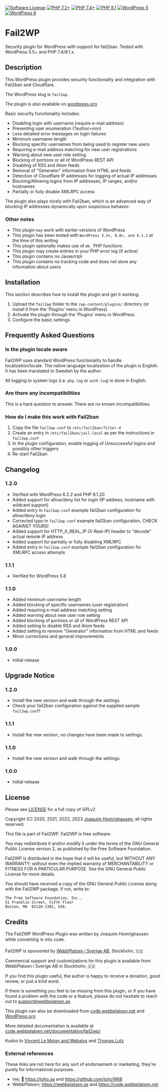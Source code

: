[![Software License](https://img.shields.io/badge/License-GPL%20v2-green.svg?style=flat-square)](LICENSE) [![PHP 7.2\+](https://img.shields.io/badge/PHP-7.2-blue?style=flat-square)](https://php.net) [![PHP 7.4\+](https://img.shields.io/badge/PHP-7.4-blue?style=flat-square)](https://php.net) [![PHP 8.1](https://img.shields.io/badge/PHP-8.1-blue?style=flat-square)](https://php.net) [![WordPress 5](https://img.shields.io/badge/WordPress-5.8-orange?style=flat-square)](https://wordpress.org) [![WordPress 6](https://img.shields.io/badge/WordPress-6.1-orange?style=flat-square)](https://wordpress.org)

# Fail2WP

Security plugin for WordPress with support for fail2ban. Tested with WordPress 5.5+ and PHP 7.4/8.1.x.

## Description

This WordPress plugin provides security functionality and integration with Fail2ban and Cloudflare.

The WordPress slug is `fail2wp`.

The plugin is also available on [wordpress.org](https://wordpress.org/plugins/fail2wp/)

Basic security functionality includes:

* Disabling login with username (require e-mail address)
* Preventing user enumeration (?author=nnn)
* Less detailed error messages on login failures
* Minimum username length
* Blocking specific usernames from being used to register new users
* Requiring e-mail address matching for new user registrations
* Warning about new user role setting
* Blocking of portions or all of WordPress REST API
* Disabling of RSS and Atom feeds
* Removal of "Generator" information from HTML and feeds
* Detection of Cloudflare IP addresses for logging of actual IP addresses
* Blocking/Allowing logins from IP addresses, IP ranges, and/or hostnames
* Partially or fully disable XMLRPC access

The plugin also plays nicely with Fail2ban, which is an advanced way of blocking IP addresses dynamically upon suspicious behavior.

### Other notes

* This plugin `may` work with earlier versions of WordPress
* This plugin has been tested with `WordPress 5.5+, 6.0+, and 6.1.1` at the time of this writing
* This plugin optionally makes use of `mb_` PHP functions
* This plugin may create entries in your PHP error log (if active)
* This plugin contains no Javascript
* This plugin contains no tracking code and does not store any information about users

## Installation

This section describes how to install the plugin and get it working.

1. Upload the `fail2wp` folder to the `/wp-content/plugins/` directory (or install it from the 'Plugins' menu in WordPress)
2. Activate the plugin through the 'Plugins' menu in WordPress
3. Configure the basic settings

## Frequently Asked Questions

### Is the plugin locale aware

Fail2WP uses standard WordPress functionality to handle localization/locale. The native language localization of the plugin is English. It has been translated to Swedish by the author.

All logging to system logs (i.e. `php.log` or `auth.log`) is done in English.

### Are there any incompatibilities

This is a hard question to answer. There are no known incompatibilities.

### How do I make this work with Fail2ban

1. Copy the file `fail2wp.conf` to `/etc/fail2ban/filter.d`
2. Create an entry in `/etc/fail2ban/jail.local` as per the instructions in `fail2wp.conf`
3. In the plugin configuration, enable logging of Unsuccessful logins and possibly other triggers
4. Re-start Fail2ban

## Changelog

### 1.2.0
* Verified with WordPress 6.2.2 and PHP 8.1.20
* Added support for allow/deny list for login (IP address, hostname with wildcard support)
* Added entry in `fail2wp.conf` example fail2ban configuration for allow/deny login
* Corrected typo in `fail2wp.conf` example fail2ban configuration, CHECK AGAINST YOURS!
* Added support for HTTP_X_REAL_IP (X-Real-IP) header to "decode" actual remote IP address
* Added support for partially or fully disabling XMLRPC
* Added entry in `fail2wp.conf` example fail2ban configuration for XMLRPC access attempts

### 1.1.1
* Verified for WordPress 5.8

### 1.1.0
* Added minimum username length
* Added blocking of specific usernames (user registration)
* Added requiring e-mail address matching setting
* Added warning about new user role setting
* Added blocking of portions or all of WordPress REST API
* Added setting to disable RSS and Atom feeds
* Added setting to remove "Generator" information from HTML and feeds
* Minor corrections and general improvements

### 1.0.0
* Initial release

## Upgrade Notice

### 1.2.0
* Install the new version and walk through the settings.
* Check your fail2ban configuration against the supplied sample `fail2wp.conf`!

### 1.1.1
* Install the new version, no changes have been made to settings.

### 1.1.0
* Install the new version and walk through the settings.

### 1.0.0
* Initial release

## License

Please see [LICENSE](LICENSE) for a full copy of GPLv2

Copyright (C) 2020, 2021, 2022, 2023 [Joaquim Homrighausen](https://github.com/joho1968); all rights reserved.

This file is part of Fail2WP. Fail2WP is free software.

You may redistribute it and/or modify it under the terms of the GNU General Public License version 2, as published by the Free Software Foundation.

Fail2WP is distributed in the hope that it will be useful, but WITHOUT ANY WARRANTY; without even the implied warranty of MERCHANTABILITY or FITNESS FOR A PARTICULAR PURPOSE. See the GNU General Public License for more details.

You should have received a copy of the GNU General Public License along with the Fail2WP package. If not, write to:

```
The Free Software Foundation, Inc.,
51 Franklin Street, Fifth Floor
Boston, MA  02110-1301, USA.
```

## Credits

The Fail2WP WordPress Plugin was written by Joaquim Homrighausen while converting :coffee: into code.

Fail2WP is sponsored by [WebbPlatsen i Sverige AB](https://webbplatsen.se), Stockholm, :sweden:

Commercial support and customizations for this plugin is available from WebbPlatsen i Sverige AB in Stockholm, :sweden:

If you find this plugin useful, the author is happy to receive a donation, good review, or just a kind word.

If there is something you feel to be missing from this plugin, or if you have found a problem with the code or a feature, please do not hesitate to reach out to support@webbplatsen.se.

This plugin can also be downloaded from [code.webbplatsen.net](https://code.webbplatsen.net/wordpress/fail2wp/) and [WordPress.org](https://wordpress.org/plugins/fail2wp/)

More detailed documentation is available at [code.webbplatsen.net/documentation/fail2wp/](https://code.webbplatsen.net/documentation/fail2wp/)

Kudos to [Vincent Le Moign and Webalys](https://webalys.com) and [Thomas Lutz](https://github.com/tholu)

### External references

These links are not here for any sort of endorsement or marketing, they're purely for informational purposes.

* me; :monkey: https://joho.se and https://github.com/joho1968
* WebbPlatsen; https://webbplatsen.se and https://code.webbplatsen.net

